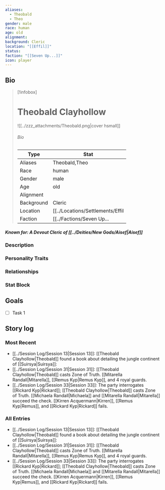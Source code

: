 ```yaml
---
aliases:
  - Theobald
  - Theo
gender: male
race: human
age: old
alignment: 
background: Cleric
location: "[[Effil]]"
status: 
faction: "[[Seven Up...]]"
icon: player
---
```

## Bio
> [!infobox]
> # Theobald Clayhollow
> ![[../zzz_attachments/Theobald.png|cover hsmall]]
> ###### Bio
> | Type | Stat |
> | ---- | ---- |
> | Aliases | Theobald,Theo|
> | Race| human |
> | Gender| male|
> | Age | old|
> | Alignment|| 
> | Background| Cleric|
> | Location|  [[../Locations/Settlements/Effil|Effil]]|
> | Faction| [[../Factions/Seven Up...|Seven Up...]]| 
##### Known for: A Devout Cleric of [[../Deities/New Gods/Aisef|Aisef]]
### Description
### Personality Traits
### Relationships
### Stat Block
## Goals
- [ ] Task 1
## Story log
### Most Recent
- [[../Session Log/Session 13|Session 13]]: [[Theobald Clayhollow|Theobald]] found a book about detailing the jungle continent of [[Suirsya|Suirsya]]:
- [[../Session Log/Session 31|Session 31]]: [[Theobald Clayhollow|Theobald]] casts Zone of Truth. [[Mitarella Randall|Mitarella]], [[Remus Kyp|Remus Kyp]], and 4 royal guards.
- [[../Session Log/Session 33|Session 33]]: The party interrogates [[Rickard Kyp|Rickard]]; [[Theobald Clayhollow|Theobald]] casts Zone of Truth. [[Michaela Randall|Michaela]] and [[Mitarella Randall|Mitarella]] succeed the check. [[Kirren Acquermann|Kirren]], [[Remus Kyp|Remus]], and [[Rickard Kyp|Rickard]] fails.

### All Entries
- [[../Session Log/Session 13|Session 13]]: [[Theobald Clayhollow|Theobald]] found a book about detailing the jungle continent of [[Suirsya|Suirsya]]:
- [[../Session Log/Session 31|Session 31]]: [[Theobald Clayhollow|Theobald]] casts Zone of Truth. [[Mitarella Randall|Mitarella]], [[Remus Kyp|Remus Kyp]], and 4 royal guards.
- [[../Session Log/Session 33|Session 33]]: The party interrogates [[Rickard Kyp|Rickard]]; [[Theobald Clayhollow|Theobald]] casts Zone of Truth. [[Michaela Randall|Michaela]] and [[Mitarella Randall|Mitarella]] succeed the check. [[Kirren Acquermann|Kirren]], [[Remus Kyp|Remus]], and [[Rickard Kyp|Rickard]] fails.
